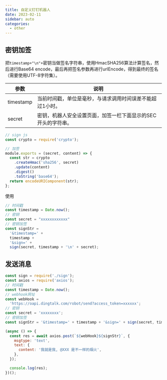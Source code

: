 ```yaml
---
title: 自定义钉钉机器人
date: 2023-02-11
sidebar: auto
categories:
  - other
---
```


## 密钥加签

把`timestamp+"\n"+`密钥当做签名字符串，使用HmacSHA256算法计算签名，然后进行Base64 encode，最后再把签名参数再进行urlEncode，得到最终的签名（需要使用UTF-8字符集）。

| 参数      | 说明                                                         |
| --------- | ------------------------------------------------------------ |
| timestamp | 当前时间戳，单位是毫秒，与请求调用时间误差不能超过1小时。    |
| secret    | 密钥，机器人安全设置页面，加签一栏下面显示的SEC开头的字符串。 |

```js
// sign js
const crypto = require('crypto');

// 加签
module.exports = (secret, content) => {
  const str = crypto
    .createHmac('sha256', secret)
    .update(content)
    .digest()
    .toString('base64');
  return encodeURIComponent(str);
};
```

使用

```js
// 时间戳
const timestamp = Date.now();
// 密钥
const secret = "xxxxxxxxxxxx"
// 密钥加签
const signStr =
  '&timestamp=' +
  timestamp +
  '&sign=' +
  sign(secret, timestamp + '\n' + secret);
```

## 发送消息

```js
const sign = require('./sign');
const axios = require('axios');
// 时间戳
const timestamp = Date.now();
// webhook网址
const webHook =
  'https://oapi.dingtalk.com/robot/send?access_token=xxxxxx';
// 密钥
const secret = 'xxxxxxxx';
// 密钥加签
const signStr = '&timestamp=' + timestamp + '&sign=' + sign(secret, timestamp + '\n' + secret);

(async () => {
  const res = await axios.post(`${webHook}${signStr}`, {
    msgtype: 'text',
    text: {
      content: '我就是我, @XXX 是不一样的烟火',
    },
  });

  console.log(res);
})();
```

